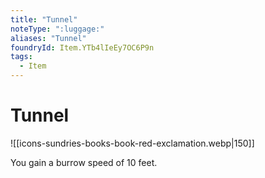 ```yaml
---
title: "Tunnel"
noteType: ":luggage:"
aliases: "Tunnel"
foundryId: Item.YTb4lIeEy7OC6P9n
tags:
  - Item
---
```


# Tunnel
![[icons-sundries-books-book-red-exclamation.webp|150]]

You gain a burrow speed of 10 feet.
